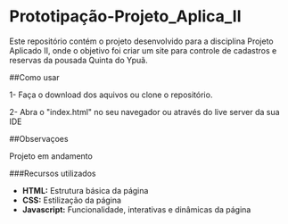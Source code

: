 # Prototipação-Projeto_Aplica_II

Este repositório contém o projeto desenvolvido para a disciplina Projeto Aplicado II, onde o objetivo foi criar um site para controle de cadastros e reservas da pousada Quinta do Ypuã.

##Como usar

1- Faça o download dos aquivos ou clone o repositório.

2- Abra o "index.html" no seu navegador ou através do live server da sua IDE

##Observaçoes

Projeto em andamento

###Recursos utilizados

- **HTML:** Estrutura básica da página
- **CSS:** Estilização da página
- **Javascript:** Funcionalidade, interativas e dinâmicas da página
